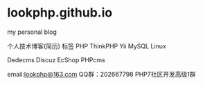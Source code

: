 # lookphp.github.io
my personal blog

个人技术博客(简历)
标签
PHP
ThinkPHP
Yii
MySQL
Linux

Dedecms
Discuz
EcShop
PHPcms



email:lookphp@163.com
QQ群：202667798 PHP7社区开发高级1群 


